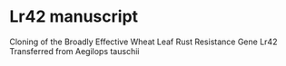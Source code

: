 # Lr42 manuscript
Cloning of the Broadly Effective Wheat Leaf Rust Resistance Gene Lr42 Transferred from Aegilops tauschii
